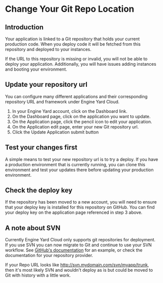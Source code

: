 # Change Your Git Repo Location

## Introduction

Your application is linked to a Git repository that holds your 
current production code.  When you deploy code it will be fetched 
from this repository and deployed to your instances.

If the URL to this repository is missing or invalid, you will not be able 
to deploy your application. Additionally, you will have issues adding instances 
and booting your environment.

## Update your repository url

You can configure many different applications and their corresponding repository URL and framework under Engine Yard Cloud.

  1. In your Engine Yard account, click on the Dashboard link.
  2. On the Dashboard page, click on the application you want to update.
  3. On the Application page, click the pencil icon to edit your application.
  4. On the Application edit page, enter your new Git repository url.
  5. Click the Update Application submit button

## Test your changes first

A simple means to test your new repository url is to try a deploy. If 
you have a production environment that is currently running, you 
can clone this environment and test your updates there before updating
your production environment.

## Check the deploy key

If the repository has been moved to a new account, you will need to ensure that your deploy key is installed for this repository on GitHub. You can find your
deploy key on the application page referenced in step 3 above.


## A note about SVN
Currently Engine Yard Cloud only supports git repositories for deployment.  If you use SVN you can now migrate to Git and continue to use your SVN workflow.  See [GitHub's documentation](http://help.github.com/svn-importing/) for an example, or check the documentation for your repository provider.

If your Repo URL looks like http://svn.mydomain.com/svn/myapp/trunk, then it's most likely SVN and wouldn't deploy as is but could be moved to Git with history with a little work.
